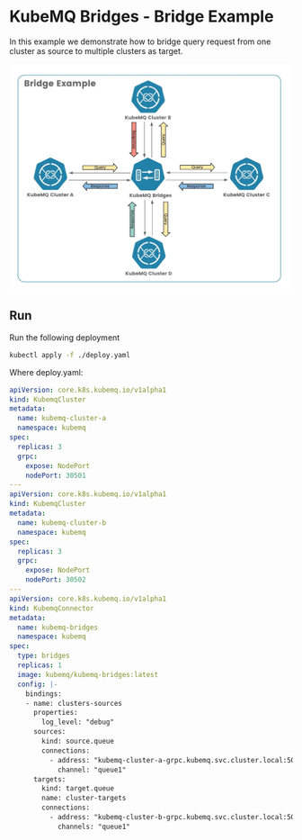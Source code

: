 # KubeMQ Bridges - Bridge Example

In this example we demonstrate how to bridge query request from one cluster as source to multiple clusters as target.

![bridge-example](../../.github/assets/bridge-example.jpeg)

## Run

Run the following deployment

```bash
kubectl apply -f ./deploy.yaml
```
Where deploy.yaml:

```yaml
apiVersion: core.k8s.kubemq.io/v1alpha1
kind: KubemqCluster
metadata:
  name: kubemq-cluster-a
  namespace: kubemq
spec:
  replicas: 3
  grpc:
    expose: NodePort
    nodePort: 30501
---
apiVersion: core.k8s.kubemq.io/v1alpha1
kind: KubemqCluster
metadata:
  name: kubemq-cluster-b
  namespace: kubemq
spec:
  replicas: 3
  grpc:
    expose: NodePort
    nodePort: 30502
---
apiVersion: core.k8s.kubemq.io/v1alpha1
kind: KubemqConnector
metadata:
  name: kubemq-bridges
  namespace: kubemq
spec:
  type: bridges
  replicas: 1
  image: kubemq/kubemq-bridges:latest
  config: |-
    bindings:
    - name: clusters-sources
      properties:
        log_level: "debug"
      sources:
        kind: source.queue
        connections:
          - address: "kubemq-cluster-a-grpc.kubemq.svc.cluster.local:50000"
            channel: "queue1"
      targets:
        kind: target.queue
        name: cluster-targets
        connections:
          - address: "kubemq-cluster-b-grpc.kubemq.svc.cluster.local:50000"
            channels: "queue1"


```

